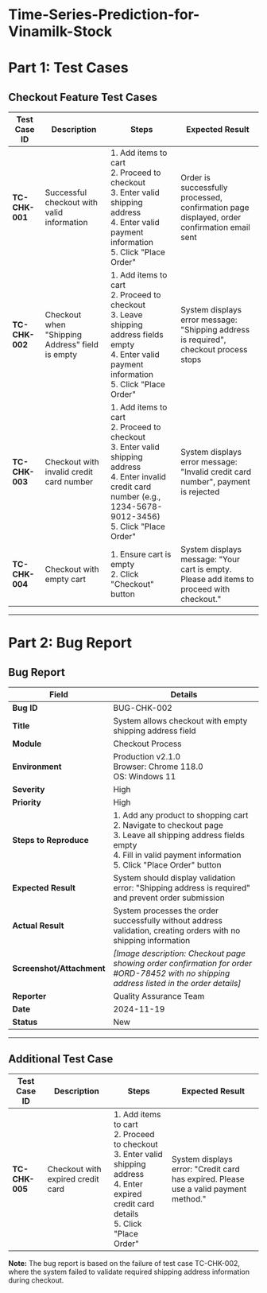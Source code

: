 ﻿# Time-Series-Prediction-for-Vinamilk-Stock
# **Part 1: Test Cases**

## **Checkout Feature Test Cases**

| Test Case ID | Description | Steps | Expected Result |
|--------------|-------------|-------|-----------------|
| **TC-CHK-001** | Successful checkout with valid information | 1. Add items to cart<br>2. Proceed to checkout<br>3. Enter valid shipping address<br>4. Enter valid payment information<br>5. Click "Place Order" | Order is successfully processed, confirmation page displayed, order confirmation email sent |
| **TC-CHK-002** | Checkout when "Shipping Address" field is empty | 1. Add items to cart<br>2. Proceed to checkout<br>3. Leave shipping address fields empty<br>4. Enter valid payment information<br>5. Click "Place Order" | System displays error message: "Shipping address is required", checkout process stops |
| **TC-CHK-003** | Checkout with invalid credit card number | 1. Add items to cart<br>2. Proceed to checkout<br>3. Enter valid shipping address<br>4. Enter invalid credit card number (e.g., 1234-5678-9012-3456)<br>5. Click "Place Order" | System displays error message: "Invalid credit card number", payment is rejected |
| **TC-CHK-004** | Checkout with empty cart | 1. Ensure cart is empty<br>2. Click "Checkout" button | System displays message: "Your cart is empty. Please add items to proceed with checkout." |

---

# **Part 2: Bug Report**

## **Bug Report**

| Field | Details |
|-------|---------|
| **Bug ID** | BUG-CHK-002 |
| **Title** | System allows checkout with empty shipping address field |
| **Module** | Checkout Process |
| **Environment** | Production v2.1.0<br>Browser: Chrome 118.0<br>OS: Windows 11 |
| **Severity** | High |
| **Priority** | High |
| **Steps to Reproduce** | 1. Add any product to shopping cart<br>2. Navigate to checkout page<br>3. Leave all shipping address fields empty<br>4. Fill in valid payment information<br>5. Click "Place Order" button |
| **Expected Result** | System should display validation error: "Shipping address is required" and prevent order submission |
| **Actual Result** | System processes the order successfully without address validation, creating orders with no shipping information |
| **Screenshot/Attachment** | *[Image description: Checkout page showing order confirmation for order #ORD-78452 with no shipping address listed in the order details]* |
| **Reporter** | Quality Assurance Team |
| **Date** | 2024-11-19 |
| **Status** | New |

---

## **Additional Test Case**
| Test Case ID | Description | Steps | Expected Result |
|--------------|-------------|-------|-----------------|
| **TC-CHK-005** | Checkout with expired credit card | 1. Add items to cart<br>2. Proceed to checkout<br>3. Enter valid shipping address<br>4. Enter expired credit card details<br>5. Click "Place Order" | System displays error: "Credit card has expired. Please use a valid payment method." |

**Note:** The bug report is based on the failure of test case TC-CHK-002, where the system failed to validate required shipping address information during checkout.
